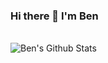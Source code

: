 ### Hi there 👋 I'm Ben
<!--
**Yohr011/Yohr011** is a ✨ _special_ ✨ repository because its `README.md` (this file) appears on your GitHub profile.

Here are some ideas to get you started:

- 🔭 I’m currently working on ...
- 🌱 I’m currently learning ...
- 👯 I’m looking to collaborate on ...
- 🤔 I’m looking for help with ...
- 💬 Ask me about ...
- 📫 How to reach me: ...
- 😄 Pronouns: ...
- ⚡ Fun fact: ...
-->
<br>
<img align="center" src="https://github-readme-stats.vercel.app/api?username=Yohr011&include_all_commits=true&count_private=true&show_icons=true&line_height=20&title_color=7A7ADB&icon_color=2234AE&text_color=D3D3D3&bg_color=0,000000,130F40" alt="Ben's Github Stats">
</br>
<!-- [![Top Langs](https://github-readme-stats.vercel.app/api/top-langs/?username=Yohr011&layout=compact&text_color=daf7dc&bg_color=151515)](https://github.com/Yohr011/github-readme-stats) -->
